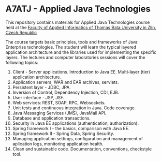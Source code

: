 # A7ATJ - Applied Java Technologies

This repository contains materials for Applied Java Technologies course held at the [Faculty of Applied Informatics of Thomas Bata University in Zlin, Czech Republic](http://www.utb.cz/fai-en)

The course targets basic principles, tools and frameworks of Java Enterprise technologies. 
The student will learn the typical layered application architecture and the libraries used for implementing the specific layers. The lectures and computer laboratories sessions will cover the following topics:
1. Client - Server applications. Introduction to Java EE. Multi-layer (tier) application architecture.
2. Application servers, WAR and EAR archives, servlets.
3. Persistent layer - JDBC, JPA.
4. Inversion of Control, Dependency Injection, CDI, EJB.
5. User interface - JSP, JSF.
6. Web services: REST, SOAP, RPC, Websockets.
7. Unit tests and continuous integration in Java. Code coverage.
8. Java Messaging Services (JMS), JavaMail API.
9. Database and application transactions.
10. Security in Java EE applications (authentication, authorization).
11. Spring framework I - the basics, comparison with Java EE.
12. Spring framework II - Spring Data, Spring Security.
13. Managing application settings, configuration and management of aplication logs, monitoring application health.
14. Clean and sustainable code. Documentation, conventions, checkstyle tool.
